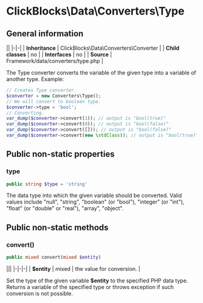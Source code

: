 # ClickBlocks\Data\Converters\Type #

## General information ##

||
|-|-|
| **Inheritance** | ClickBlocks\Data\Converters\Converter |
| **Child classes** | no |
| **Interfaces** | no |
| **Source** | Framework/data/converters/type.php |

The Type converter converts the variable of the given type into a variable of another type. Example:
```php
// Creates Type converter.
$converter = new Converters\Type();
// We will convert to boolean type.
$converter->type = 'bool';
// Converting.
var_dump($converter->convert(1)); // output is "bool(true)"
var_dump($converter->convert(0)); // output is "bool(false)"
var_dump($converter->convert([])); // output is "bool(false)"
var_dump($converter->convert(new \stdClass)); // output is "bool(true)"
```

## Public non-static properties ##

### **type**

```php
public string $type = 'string'
```

The data type into which the given variable should be converted. Valid values include "null", "string", "boolean" (or "bool"), "integer" (or "int"), "float" (or "double" or "real"), "array", "object".

## Public non-static methods ##

### **convert()**

```php
public mixed convert(mixed $entity)
```

|||
|-|-|-|
| **$entity** | mixed | the value for conversion. |

Set the type of the given variable **$entity** to the specified PHP data type. Returns a variable of the specified type or throws exception if such conversion is not possible.
